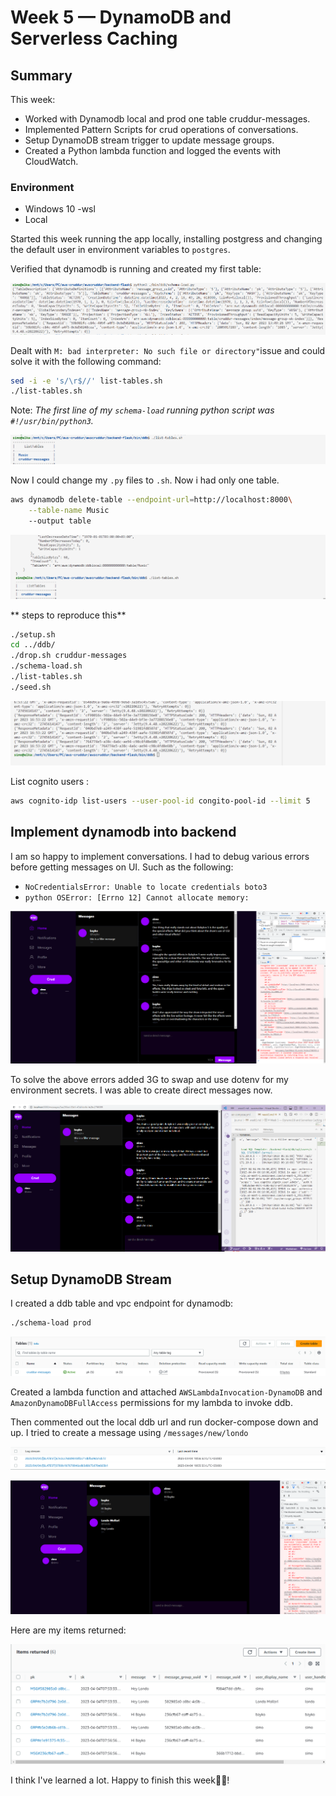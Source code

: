 # Week 5 — DynamoDB and Serverless Caching

## Summary

This week:

* Worked with Dynamodb local and prod one table cruddur-messages.
* Implemented Pattern Scripts for crud operations of conversations. 
* Setup DynamoDB stream trigger to update message groups.
* Created a Python lambda function and logged the events with CloudWatch.

### Environment

* Windows 10 -wsl
* Local

Started this week running the app locally, installing postgress and changing the default user in environment variables to `postgres`.

Verified that dynamodb is running and created my first table:


![bad interpreter fix](images/20230402172556.png)

Dealt with `M: bad interpreter: No such file or directory"`issue and could solve it with the following command:

```bash
sed -i -e 's/\r$//' list-tables.sh
./list-tables.sh
```
Note: *The first line of my `schema-load` running python script was `#!/usr/bin/python3`.*

![tables](images/20230402172716.png)

Now I could change my `.py` files to `.sh`. Now i had only one table.

```bash
aws dynamodb delete-table --endpoint-url=http://localhost:8000\
    --table-name Music
    --output table
```

![table](images/20230402173454.png)


** steps to reproduce this**

```bash
./setup.sh 
cd ../ddb/
./drop.sh cruddur-messages
./schema-load.sh 
./list-tables.sh
./seed.sh
```


![seed](images/20230402200212.png)


List cognito users :

```bash
aws cognito-idp list-users --user-pool-id congito-pool-id --limit 5
```

## Implement dynamodb into backend


I am so happy to implement conversations. I had to debug various errors before getting messages on UI. Such as the following:

* `NoCredentialsError: Unable to locate credentials boto3`
* `python OSError: [Errno 12] Cannot allocate memory:`


![](images/20230403190511.png)

To solve the above errors added 3G to swap and use dotenv for my environment secrets. I was able to create direct messages now.

![](images/20230404091947.png)

## Setup DynamoDB Stream

I created a ddb table and vpc endpoint for dynamodb:



```bash
./schema-load prod
```


![](images/20230404092728.png)


Created a lambda function and attached `AWSLambdaInvocation-DynamoDB` and `AmazonDynamoDBFullAccess` permissions for my lambda to invoke ddb.

Then commented out the local ddb url and run docker-compose down and up. I tried to create a message using `/messages/new/londo`



![](images/20230404105921.png)

![](images/20230404105941.png)

Here are my items returned:

![](images/20230404110731.png)

I think I've learned a lot. Happy to finish this week🙋‍♂️!